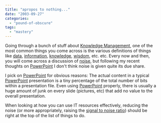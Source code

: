 ```yaml
---
title: "apropos to nothing..."
date: "2003-09-27"
categories: 
  - "pound-of-obscure"
tags: 
  - "mastery"
---
```


Going through a bunch of stuff about [Knowledge Management](http://www.brint.com/km/), one of the most common things you come across is the various definitions of things like [data](http://dictionary.reference.com/search?q=data), [information](http://dictionary.reference.com/search?q=information), [knowledge](http://dictionary.reference.com/search?q=knowledge), [wisdom](http://dictionary.reference.com/search?q=wisdom), etc. etc. Every now and then, you will come across a discussion of [noise](http://dictionary.reference.com/search?q=noise), but following my recent thoughts on [PowerPoint](http://www.microsoft.com/powerpoint) I don't think noise is given quite its due share.  
  
I pick on [PowerPoint](http://www.microsoft.com/powerpoint) for obvious reasons: The actual content in a typical [PowerPoint](http://www.microsoft.com/powerpoint) presentation is a tiny percentage of the total number of bits within a presentation file. Even using [PowerPoint](http://www.microsoft.com/powerpoint) properly, there is usually a huge amount of junk on every slide (pictures, etc) that add no value to the overall presentation.  
  
When looking at how you can use IT resources effectively, reducing the noise (or more appropriately, raising the [signal to noise ratio](http://searchnetworking.techtarget.com/sDefinition/0,,sid7_gci213018,00.html)) should be right at the top of the list of things to do.
